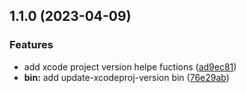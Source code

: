 

## 1.1.0 (2023-04-09)


### Features

* add xcode project version helpe fuctions ([ad9ec81](https://github.com/Kwonkunkun/update-xcodeproj-version/commit/ad9ec81662b03f7dced1b7db7332df0a803adaa6))
* **bin:** add update-xcodeproj-version bin ([76e29ab](https://github.com/Kwonkunkun/update-xcodeproj-version/commit/76e29ab346f2b915d6520d59dfd3e8cb71c065f4))